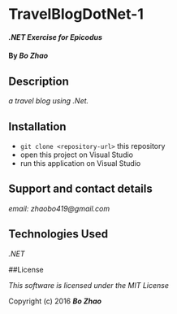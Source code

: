 # TravelBlogDotNet-1

#### _.NET Exercise for Epicodus_

#### By _**Bo Zhao**_

## Description

_a travel blog using .Net._

## Installation

* `git clone <repository-url>` this repository
* open this project on Visual Studio
* run this application on Visual Studio

## Support and contact details

_email: zhaobo419@gmail.com_

## Technologies Used

_.NET_

##License

*This software is licensed under the MIT License*

Copyright (c) 2016 **_Bo Zhao_**
